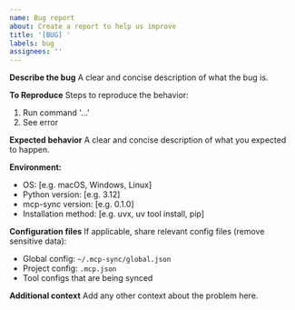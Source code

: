 ```yaml
---
name: Bug report
about: Create a report to help us improve
title: '[BUG] '
labels: bug
assignees: ''
---
```


**Describe the bug**
A clear and concise description of what the bug is.

**To Reproduce**
Steps to reproduce the behavior:
1. Run command '...'
2. See error

**Expected behavior**
A clear and concise description of what you expected to happen.

**Environment:**
- OS: [e.g. macOS, Windows, Linux]
- Python version: [e.g. 3.12]
- mcp-sync version: [e.g. 0.1.0]
- Installation method: [e.g. uvx, uv tool install, pip]

**Configuration files**
If applicable, share relevant config files (remove sensitive data):
- Global config: `~/.mcp-sync/global.json`
- Project config: `.mcp.json`
- Tool configs that are being synced

**Additional context**
Add any other context about the problem here.